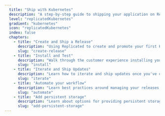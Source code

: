 ```yaml
---
  title: "Ship with Kubernetes"
  description: "A step-by-step guide to shipping your application on Replicated using Kubernetes."
  level: "replicatedKubernetes"
  gradient: "kubernetes"
  icon: "replicatedKubernetes"
  index: false
  chapters:
    - title: "Create and Ship a Release"
      description: "Using Replicated to create and promote your first Kubernetes release "
      slug: "create-release"
    - title: "Install and Test"
      description: "Walk through the customer experience installing your application and Kubernetes"
      slug: "install"
    - title: "Iterate and Ship Updates"
      description: "Learn how to iterate and ship updates once you've deployed"
      slug: "iterate"
    - title: "Automate your workflow"
      description: "Learn best practices around managing your releases in version control to enable collaboration and automation"
      slug: "automate"
    - title: "Add persistent storage"
      description: "Learn about options for providing persistent storage to your appliction"
      slug: "add-persistent-storage"
---
```

